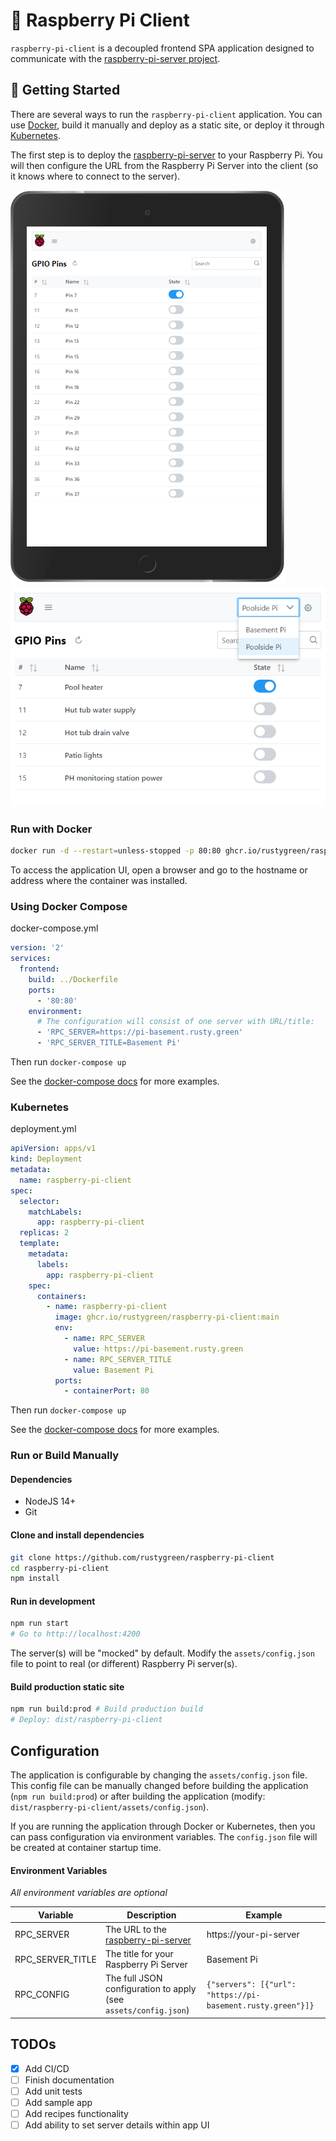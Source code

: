 # 🥧 Raspberry Pi Client

`raspberry-pi-client` is a decoupled frontend SPA application designed to communicate with the [raspberry-pi-server project](https://github.com/rustygreen/raspberry-pi-server).

## 🏁 Getting Started

There are several ways to run the `raspberry-pi-client` application. You can use [Docker](https://www.docker.com/), build it manually and deploy as a static site, or deploy it through [Kubernetes](https://kubernetes.io/).

The first step is to deploy the [raspberry-pi-server](https://github.com/rustygreen/raspberry-pi-server) to your Raspberry Pi. You will then configure the URL from the Raspberry Pi Server into the client (so it knows where to connect to the server).

![iPad Screenshot](./docs/images/ipad-screenshot.png)
![Browser Screenshot](./docs/images/browser-screenshot.png)

### Run with Docker

```bash
docker run -d --restart=unless-stopped -p 80:80 ghcr.io/rustygreen/raspberry-pi-client:main -e RPC_SERVER=https://your-pi-server
```

To access the application UI, open a browser and go to the hostname or address where the container was installed.

### Using Docker Compose

docker-compose.yml

```yaml
version: '2'
services:
  frontend:
    build: ../Dockerfile
    ports:
      - '80:80'
    environment:
      # The configuration will consist of one server with URL/title:
      - 'RPC_SERVER=https://pi-basement.rusty.green'
      - 'RPC_SERVER_TITLE=Basement Pi'
```

Then run `docker-compose up`

See the [docker-compose docs](./docs/docker-compose.md) for more examples.

### Kubernetes

deployment.yml

```yaml
apiVersion: apps/v1
kind: Deployment
metadata:
  name: raspberry-pi-client
spec:
  selector:
    matchLabels:
      app: raspberry-pi-client
  replicas: 2
  template:
    metadata:
      labels:
        app: raspberry-pi-client
    spec:
      containers:
        - name: raspberry-pi-client
          image: ghcr.io/rustygreen/raspberry-pi-client:main
          env:
            - name: RPC_SERVER
              value: https://pi-basement.rusty.green
            - name: RPC_SERVER_TITLE
              value: Basement Pi
          ports:
            - containerPort: 80
```

Then run `docker-compose up`

See the [docker-compose docs](./docs/docker-compose.md) for more examples.

### Run or Build Manually

#### Dependencies

- NodeJS 14+
- Git

#### Clone and install dependencies

```bash
git clone https://github.com/rustygreen/raspberry-pi-client
cd raspberry-pi-client
npm install
```

#### Run in development

```bash
npm run start
# Go to http://localhost:4200
```

The server(s) will be "mocked" by default. Modify the `assets/config.json` file to point to real (or different) Raspberry Pi server(s).

#### Build production static site

```bash
npm run build:prod # Build production build
# Deploy: dist/raspberry-pi-client
```

## Configuration

The application is configurable by changing the `assets/config.json` file. This config file can be manually changed before building the application (`npm run build:prod`) or after building the application (modify: `dist/raspberry-pi-client/assets/config.json`).

If you are running the application through Docker or Kubernetes, then you can pass configuration via environment variables. The `config.json` file will be created at container startup time.

#### Environment Variables

_All environment variables are optional_

| Variable         | Description                                                                             | Example                                                     |
| ---------------- | --------------------------------------------------------------------------------------- | ----------------------------------------------------------- |
| RPC_SERVER       | The URL to the [raspberry-pi-server](https://github.com/rustygreen/raspberry-pi-server) | https://your-pi-server                                      |
| RPC_SERVER_TITLE | The title for your Raspberry Pi Server                                                  | Basement Pi                                                 |
| RPC_CONFIG       | The full JSON configuration to apply (see `assets/config.json`)                         | `{"servers": [{"url": "https://pi-basement.rusty.green"}]}` |

## TODOs

- [x] Add CI/CD
- [ ] Finish documentation
- [ ] Add unit tests
- [ ] Add sample app
- [ ] Add recipes functionality
- [ ] Add ability to set server details within app UI
